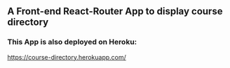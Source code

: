 ## A Front-end React-Router App to display course directory

### This App is also deployed on Heroku:

https://course-directory.herokuapp.com/ 

